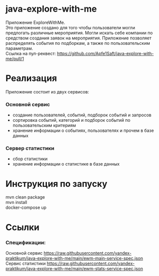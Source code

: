 # java-explore-with-me
Приложение ExploreWithMe.  
Это приложение создано для того чтобы пользователи могли предлогать различные мероприятия. Могли искать себе компании по средством создания заявок на мероприятия. Приложение позволяет распределять события по подборкам, а также по пользовательским параметрам.  
Ссылка на пул-реквест: https://github.com/Apfe1Saft/java-explore-with-me/pull/1
# Реализация
Приложение состоит из двух сервисов:  
### Основной сервис  
* создание пользователей, событий, подборок событий и запросов  
* сортировка событий, категорий и подборок событий по пользовательским критериям  
* хранение информации о событиях, пользователях и прочем в базе данных  
### Сервер статистики  
* сбор статистики
* хранение информации о статистике в базе данных  
# Инструкция по запуску
mvn clean package  
mvn install  
docker-compose up  
# Ссылки
### Спецификации:  
Основной сервис https://raw.githubusercontent.com/yandex-praktikum/java-explore-with-me/main/ewm-main-service-spec.json   
Сервис статистики https://raw.githubusercontent.com/yandex-praktikum/java-explore-with-me/main/ewm-stats-service-spec.json  
